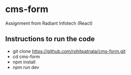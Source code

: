 # cms-form

Assignment from Radiant Infotech (React)

## Instructions to run the code

- git clone https://github.com/rohitpatnala/cms-form.git
- cd cms-form
- npm install
- npm run dev
